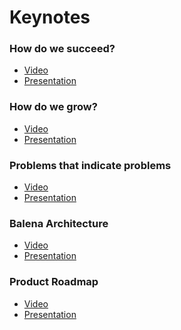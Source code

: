 # Keynotes  

### How do we succeed? 
* [Video]()
* [Presentation]()

### How do we grow?
* [Video]()
* [Presentation]()


### Problems that indicate problems
* [Video]()
* [Presentation]()

### Balena Architecture 
* [Video]()
* [Presentation]()

### Product Roadmap 
* [Video]()
* [Presentation](https://drive.google.com/file/d/17UbrlRfQHtj-lHZXETYgLvIYWDq8bWKM/view?usp=sharing)
 